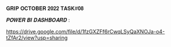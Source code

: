 𝐆𝐑𝐈𝐏 𝐎𝐂𝐓𝐎𝐁𝐄𝐑 𝟐𝟎𝟐𝟐 𝐓𝐀𝐒𝐊#𝟎𝟖

𝑷𝑶𝑾𝑬𝑹 𝑩𝑰 𝑫𝑨𝑺𝑯𝑩𝑶𝑨𝑹𝑫 :

https://drive.google.com/file/d/1fzGXZFf6rCwqLSyQaXNOJa-o4-tZfAr2/view?usp=sharing
